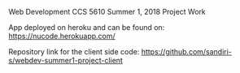 Web Development CCS 5610 Summer 1, 2018 Project Work

App deployed on heroku and can be found on: https://nucode.herokuapp.com/

Repository link for the client side code: https://github.com/sandiri-s/webdev-summer1-project-client
